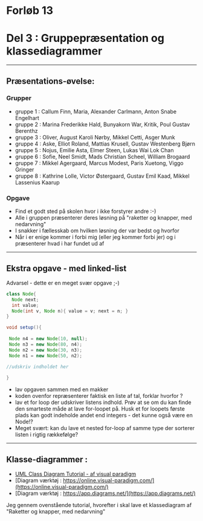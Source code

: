 # Forløb 13
# Del 3 : Gruppepræsentation og klassediagrammer

------------------------------------------------------------------------------------------------------------------------------------
## Præsentations-øvelse: 

### Grupper
- gruppe 1 : Callum Finn, Maria, Alexander Carlmann, Anton Snabe Engelhart
- gruppe 2 : Marina Frederikke Hald, Bunyakorn War, Kritik, Poul Gustav Berenthz
- gruppe 3 : Oliver, August Karoli Nørby, Mikkel Cetti, Asger Munk
- gruppe 4 : Aske, Elliot Roland, Mattias Krusell, Gustav Westenberg Bjørn
- gruppe 5 : Nojus, Emilie Asta, Elmer Steen, Lukas Wai Lok Chan
- gruppe 6 : Sofie, Neel Smidt, Mads Christian Scheel, William Brogaard
- gruppe 7 : Mikkel Agergaard, Marcus Modest, Paris Xuetong, Viggo Gringer
- gruppe 8 : Kathrine Lolle, Victor Østergaard, Gustav Emil Kaad, Mikkel Lassenius Kaarup

### Opgave
- Find et godt sted på skolen hvor i ikke forstyrer andre :-)
- Alle i gruppen præsenterer deres løsning på "raketter og knapper, med nedarvning"
- I snakker i fællesskab om hvilken løsning der var bedst og hvorfor
- Når i er enige kommer i forbi mig (eller jeg kommer forbi jer) og i præsenterer hvad i har fundet ud af

-------------------------------------------------------------------------------------------------------------------------------------

## Ekstra opgave - med linked-list

Advarsel - dette er en meget svær opgave ;-)

```java
class Node{
  Node next;
  int value;
  Node(int v, Node n){ value = v; next = n; }
}

void setup(){  
  
 Node n4 = new Node(10, null);
 Node n3 = new Node(80, n4);
 Node n2 = new Node(30, n3);
 Node n1 = new Node(50, n2);
 
//udskriv indholdet her

}
```

- lav opgaven sammen med en makker
- koden ovenfor repræsenterer faktisk en liste af tal, forklar hvorfor ?
- lav et for loop der udskriver listens indhold. Prøv at se om du kan finde den smarteste måde at lave for-loopet på. Husk et for loopets første plads kan godt indeholde andet end integers - det kunne også være en Node!?
- Meget svært: kan du lave et nested for-loop af samme type der sorterer listen i rigtig rækkefølge?

-------------------------------------------------------------------------------------------------------------------------------------

## Klasse-diagrammer :

- [UML Class Diagram Tutorial - af visual paradigm](https://www.visual-paradigm.com/guide/uml-unified-modeling-language/uml-class-diagram-tutorial/)
- [Diagram værktøj : https://online.visual-paradigm.com/](https://online.visual-paradigm.com/)
- [Diagram værktøj : https://app.diagrams.net/](https://app.diagrams.net/)

Jeg gennem ovenstående tutorial, hvorefter i skal lave et klassediagram af "Raketter og knapper, med nedarvning"